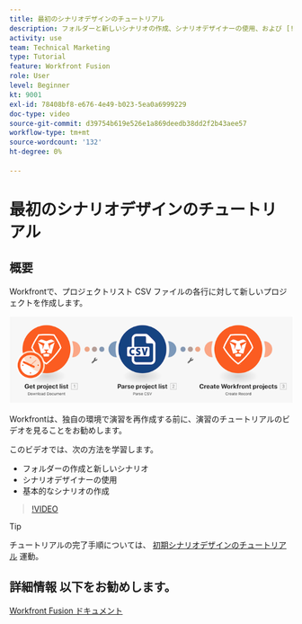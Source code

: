 ```yaml
---
title: 最初のシナリオデザインのチュートリアル
description: フォルダーと新しいシナリオの作成、シナリオデザイナーの使用、および [!DNL Adobe Workfront Fusion].
activity: use
team: Technical Marketing
type: Tutorial
feature: Workfront Fusion
role: User
level: Beginner
kt: 9001
exl-id: 78408bf8-e676-4e49-b023-5ea0a6999229
doc-type: video
source-git-commit: d39754b619e526e1a869deedb38dd2f2b43aee57
workflow-type: tm+mt
source-wordcount: '132'
ht-degree: 0%

---
```


# 最初のシナリオデザインのチュートリアル

## 概要

Workfrontで、プロジェクトリスト CSV ファイルの各行に対して新しいプロジェクトを作成します。

![Fusion シナリオのイメージ](assets/understand-the-basics-1.png)

Workfrontは、独自の環境で演習を再作成する前に、演習のチュートリアルのビデオを見ることをお勧めします。

このビデオでは、次の方法を学習します。

* フォルダーの作成と新しいシナリオ
* シナリオデザイナーの使用
* 基本的なシナリオの作成

>[!VIDEO](https://video.tv.adobe.com/v/335261/?quality=12)

>[!TIP]
>
>チュートリアルの完了手順については、 [初期シナリオデザインのチュートリアル](https://experienceleague.adobe.com/docs/workfront-learn/tutorials-workfront/fusion/exercises/initial-scenario-design.html?lang=en) 運動。



## 詳細情報 以下をお勧めします。

[Workfront Fusion ドキュメント](https://experienceleague.adobe.com/docs/workfront/using/adobe-workfront-fusion/workfront-fusion-2.html?lang=en)

